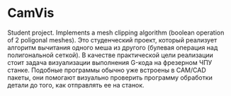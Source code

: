 # CamVis
Student project. Implements a mesh clipping algorithm (boolean operation of 2 poligonal meshes).
Это студенческий проект, который реализует алгоритм вычитания одного меша из другого (булевая операция над полигональной сеткой). В качестве практической цели реализации стоит задача визуализации выполнения G-кода на фрезерном ЧПУ станке. Подобные программы обычно уже встроены в CAM/CAD пакеты, они помогают визуально проверить программу обработки детали до того, как отправлять ее на станок.
